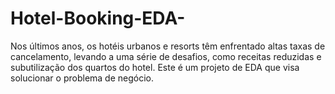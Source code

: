 # Hotel-Booking-EDA-
Nos últimos anos, os hotéis urbanos e resorts têm enfrentado altas taxas de cancelamento, levando a uma série de desafios, como receitas reduzidas e subutilização dos quartos do hotel. Este é um projeto de EDA que visa solucionar o problema de negócio. 

